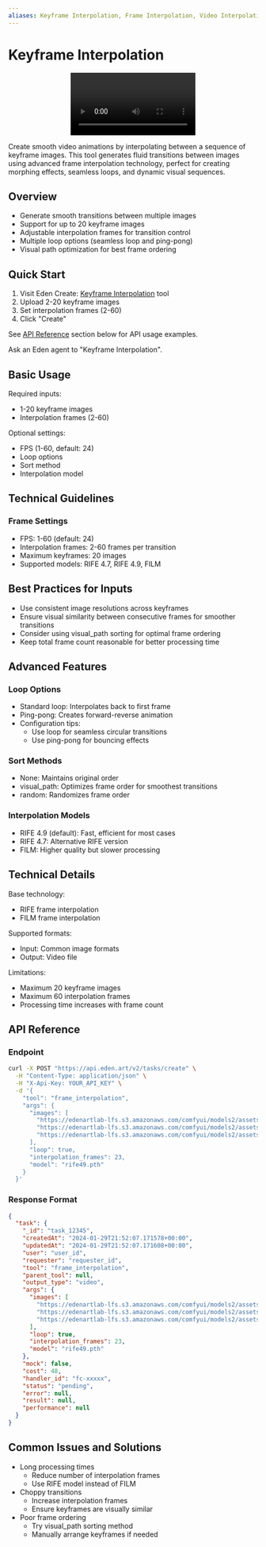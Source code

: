 ```yaml
---
aliases: Keyframe Interpolation, Frame Interpolation, Video Interpolation, Image Sequence Animation
---
```


# Keyframe Interpolation
<div align="center">
<video width="50%" controls>
            <source src="https://edenartlab-prod-data.s3.us-east-1.amazonaws.com/app/frame_interpolation_opt.mp4" type="video/mp4" />
            </video>
</div>


Create smooth video animations by interpolating between a sequence of keyframe images. This tool generates fluid transitions between images using advanced frame interpolation technology, perfect for creating morphing effects, seamless loops, and dynamic visual sequences.

## Overview

- Generate smooth transitions between multiple images
- Support for up to 20 keyframe images
- Adjustable interpolation frames for transition control
- Multiple loop options (seamless loop and ping-pong)
- Visual path optimization for best frame ordering

## Quick Start

1. Visit Eden Create: [Keyframe Interpolation](https://beta.eden.art/create/frame_interpolation) tool
2. Upload 2-20 keyframe images
3. Set interpolation frames (2-60)
4. Click "Create"

See [API Reference](#api-reference) section below for API usage examples.

Ask an Eden agent to "Keyframe Interpolation".

## Basic Usage

Required inputs:
- 1-20 keyframe images
- Interpolation frames (2-60)

Optional settings:
- FPS (1-60, default: 24)
- Loop options
- Sort method
- Interpolation model

## Technical Guidelines

### Frame Settings
- FPS: 1-60 (default: 24)
- Interpolation frames: 2-60 frames per transition
- Maximum keyframes: 20 images
- Supported models: RIFE 4.7, RIFE 4.9, FILM

## Best Practices for Inputs

- Use consistent image resolutions across keyframes
- Ensure visual similarity between consecutive frames for smoother transitions
- Consider using visual_path sorting for optimal frame ordering
- Keep total frame count reasonable for better processing time

## Advanced Features

### Loop Options
- Standard loop: Interpolates back to first frame
- Ping-pong: Creates forward-reverse animation
- Configuration tips:
  - Use loop for seamless circular transitions
  - Use ping-pong for bouncing effects

### Sort Methods
- None: Maintains original order
- visual_path: Optimizes frame order for smoothest transitions
- random: Randomizes frame order

### Interpolation Models
- RIFE 4.9 (default): Fast, efficient for most cases
- RIFE 4.7: Alternative RIFE version
- FILM: Higher quality but slower processing

## Technical Details

Base technology:
- RIFE frame interpolation
- FILM frame interpolation

Supported formats:
- Input: Common image formats
- Output: Video file

Limitations:
- Maximum 20 keyframe images
- Maximum 60 interpolation frames
- Processing time increases with frame count

## API Reference

### Endpoint
```bash
curl -X POST "https://api.eden.art/v2/tasks/create" \
  -H "Content-Type: application/json" \
  -H "X-Api-Key: YOUR_API_KEY" \
  -d '{
    "tool": "frame_interpolation",
    "args": {
      "images": [
        "https://edenartlab-lfs.s3.amazonaws.com/comfyui/models2/assets/xander.png",
        "https://edenartlab-lfs.s3.amazonaws.com/comfyui/models2/assets/xander_baby.png",
        "https://edenartlab-lfs.s3.amazonaws.com/comfyui/models2/assets/xander_joker.png"
      ],
      "loop": true,
      "interpolation_frames": 23,
      "model": "rife49.pth"
    }
  }'
```

### Response Format
```json
{
  "task": {
    "_id": "task_12345",
    "createdAt": "2024-01-29T21:52:07.171578+00:00",
    "updatedAt": "2024-01-29T21:52:07.171608+00:00",
    "user": "user_id",
    "requester": "requester_id",
    "tool": "frame_interpolation",
    "parent_tool": null,
    "output_type": "video",
    "args": {
      "images": [
        "https://edenartlab-lfs.s3.amazonaws.com/comfyui/models2/assets/xander.png",
        "https://edenartlab-lfs.s3.amazonaws.com/comfyui/models2/assets/xander_baby.png",
        "https://edenartlab-lfs.s3.amazonaws.com/comfyui/models2/assets/xander_joker.png"
      ],
      "loop": true,
      "interpolation_frames": 23,
      "model": "rife49.pth"
    },
    "mock": false,
    "cost": 48,
    "handler_id": "fc-xxxxx",
    "status": "pending",
    "error": null,
    "result": null,
    "performance": null
  }
}
```

## Common Issues and Solutions

- Long processing times
  - Reduce number of interpolation frames
  - Use RIFE model instead of FILM
- Choppy transitions
  - Increase interpolation frames
  - Ensure keyframes are visually similar
- Poor frame ordering
  - Try visual_path sorting method
  - Manually arrange keyframes if needed